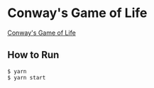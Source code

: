 # Conway's Game of Life

[Conway's Game of Life](https://en.wikipedia.org/wiki/Conway%27s_Game_of_Life)

## How to Run

```shell
$ yarn
$ yarn start
```
